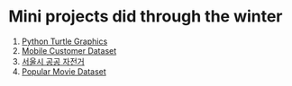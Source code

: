 # Mini projects did through the winter
1. [Python Turtle Graphics](https://github.com/jingngo/beginner/blob/main/turtle.ipynb)
2. [Mobile Customer Dataset](https://github.com/jingngo/beginner/tree/main/mobile%20EDA)
3. [서울시 공공 자전거](https://github.com/jingngo/beginner/tree/main/seoulbike)
4. [Popular Movie Dataset](https://github.com/jingngo/beginner/tree/main/famous%20mov%20EDA)
